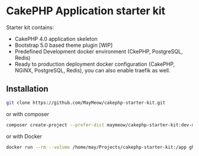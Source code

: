 # CakePHP Application starter kit

Starter kit contains:

- CakePHP 4.0 application skeleton
- Bootstrap 5.0 based theme plugin [WIP]
- Predefined Development docker environment (CkePHP, PostgreSQL, Redis)
- Ready to production deployment docker configuration (CakePHP, NGiNX, PostgreSQL, Redis), you can also enable traefik as well.

## Installation

```bash
git clone https://github.com/MayMeow/cakephp-starter-kit.git
```

or with composer

```bash
composer create-project --prefer-dist maymeow/cakephp-starter-kit:dev-master /app
```

or with Docker

```bash
docker run --rm --volume /home/may/Projects/cakephp-starter-kit:/app ghcr.io/maymeow/php-ci-cd/php-ci-cd:7.4.16-cs-1 sh -c "composer create-project --prefer-dist maymeow/cakephp-starter-kit:dev-master /app"
```
